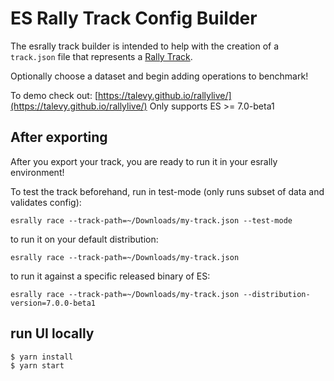 # ES Rally Track Config Builder

The esrally track builder is intended to help with the creation of a `track.json`
file that represents a [Rally Track](https://esrally.readthedocs.io/en/stable/track.html).

Optionally choose a dataset and begin adding operations to benchmark!

To demo check out: [https://talevy.github.io/rallylive/](https://talevy.github.io/rallylive/)
Only supports ES >= 7.0-beta1


## After exporting

After you export your track, you are ready to run it in your esrally environment!

To test the track beforehand, run in test-mode (only runs subset of data and validates config):

```
esrally race --track-path=~/Downloads/my-track.json --test-mode
```

to run it on your default distribution:

```
esrally race --track-path=~/Downloads/my-track.json
```

to run it against a specific released binary of ES:

```
esrally race --track-path=~/Downloads/my-track.json --distribution-version=7.0.0-beta1
```

## run UI locally

```
$ yarn install
$ yarn start
```
